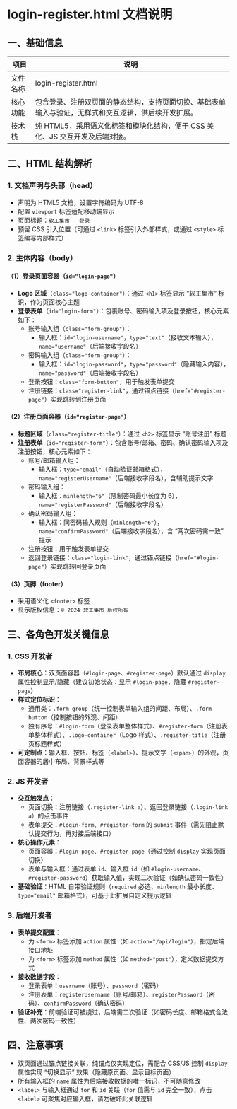 # login-register.html 文档说明

## 一、基础信息

| 项目         | 说明                                                                 |
|--------------|----------------------------------------------------------------------|
| 文件名称     | login-register.html                                                  |
| 核心功能     | 包含登录、注册双页面的静态结构，支持页面切换、基础表单输入与验证，无样式和交互逻辑，供后续开发扩展。 |
| 技术栈       | 纯 HTML5，采用语义化标签和模块化结构，便于 CSS 美化、JS 交互开发及后端对接。                   |


## 二、HTML 结构解析

### 1. 文档声明与头部（head）
- 声明为 HTML5 文档，设置字符编码为 UTF-8
- 配置 `viewport` 标签适配移动端显示
- 页面标题：`软工集市 - 登录`
- 预留 CSS 引入位置（可通过 `<link>` 标签引入外部样式，或通过 `<style>` 标签编写内部样式）


### 2. 主体内容（body）

#### （1）登录页面容器（`id="login-page"`）
- **Logo 区域**（`class="logo-container"`）：通过 `<h1>` 标签显示 “软工集市” 标识，作为页面核心主题
- **登录表单**（`id="login-form"`）：包裹账号、密码输入项及登录按钮，核心元素如下：
  - 账号输入组（`class="form-group"`）：
    - 输入框：`id="login-username"`，`type="text"`（接收文本输入），`name="username"`（后端接收字段名）
  - 密码输入组（`class="form-group"`）：
    - 输入框：`id="login-password"`，`type="password"`（隐藏输入内容），`name="password"`（后端接收字段名）
  - 登录按钮：`class="form-button"`，用于触发表单提交
  - 注册链接：`class="register-link"`，通过锚点链接（`href="#register-page"`）实现跳转到注册页面


#### （2）注册页面容器（`id="register-page"`）
- **标题区域**（`class="register-title"`）：通过 `<h2>` 标签显示 “账号注册” 标题
- **注册表单**（`id="register-form"`）：包含账号/邮箱、密码、确认密码输入项及注册按钮，核心元素如下：
  - 账号/邮箱输入组：
    - 输入框：`type="email"`（自动验证邮箱格式），`name="registerUsername"`（后端接收字段名），含辅助提示文字
  - 密码输入组：
    - 输入框：`minlength="6"`（限制密码最小长度为 6），`name="registerPassword"`（后端接收字段名）
  - 确认密码输入组：
    - 输入框：同密码输入规则（`minlength="6"`），`name="confirmPassword"`（后端接收字段名），含 “两次密码需一致” 提示
  - 注册按钮：用于触发表单提交
  - 返回登录链接：`class="login-link"`，通过锚点链接（`href="#login-page"`）实现跳转回登录页面


#### （3）页脚（footer）
- 采用语义化 `<footer>` 标签
- 显示版权信息：`© 2024 软工集市 版权所有`


## 三、各角色开发关键信息

### 1. CSS 开发者
- **布局核心**：双页面容器（`#login-page`、`#register-page`）默认通过 `display` 属性控制显示/隐藏（建议初始状态：显示 `#login-page`，隐藏 `#register-page`）
- **样式定位标识**：
  - 通用类：`.form-group`（统一控制表单输入组的间距、布局）、`.form-button`（控制按钮的外观、间距）
  - 独有序号：`#login-form`（登录表单整体样式）、`#register-form`（注册表单整体样式）、`.logo-container`（Logo 样式）、`.register-title`（注册页标题样式）
- **可定制点**：输入框、按钮、标签（`<label>`）、提示文字（`<span>`）的外观，页面容器的居中布局、背景样式等


### 2. JS 开发者
- **交互触发点**：
  - 页面切换：注册链接（`.register-link a`）、返回登录链接（`.login-link a`）的点击事件
  - 表单提交：`#login-form`、`#register-form` 的 `submit` 事件（需先阻止默认提交行为，再对接后端接口）
- **核心操作元素**：
  - 页面容器：`#login-page`、`#register-page`（通过控制 `display` 实现页面切换）
  - 表单与输入框：通过表单 `id`、输入框 `id`（如 `#login-username`、`#register-password`）获取输入值，实现二次验证（如确认密码一致性）
- **基础验证**：HTML 自带验证规则（`required` 必选、`minlength` 最小长度、`type="email"` 邮箱格式），可基于此扩展自定义提示逻辑


### 3. 后端开发者
- **表单提交配置**：
  - 为 `<form>` 标签添加 `action` 属性（如 `action="/api/login"`），指定后端接口地址
  - 为 `<form>` 标签添加 `method` 属性（如 `method="post"`），定义数据提交方式
- **接收数据字段**：
  - 登录表单：`username`（账号）、`password`（密码）
  - 注册表单：`registerUsername`（账号/邮箱）、`registerPassword`（密码）、`confirmPassword`（确认密码）
- **验证补充**：前端验证可被绕过，后端需二次验证（如密码长度、邮箱格式合法性、两次密码一致性）


## 四、注意事项
- 双页面通过锚点链接关联，纯锚点仅实现定位，需配合 CSS/JS 控制 `display` 属性实现 “切换显示” 效果（隐藏原页面、显示目标页面）
- 所有输入框的 `name` 属性为后端接收数据的唯一标识，不可随意修改
- `<label>` 与输入框通过 `for` 和 `id` 关联（`for` 值需与 `id` 完全一致），点击 `<label>` 可聚焦对应输入框，请勿破坏此关联逻辑
